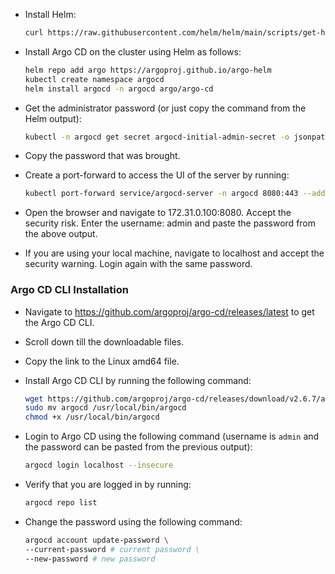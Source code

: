 * Install Helm:

  ```bash
  curl https://raw.githubusercontent.com/helm/helm/main/scripts/get-helm-3 | bash
  ```

* Install Argo CD on the cluster using Helm as follows:

  ```bash
  helm repo add argo https://argoproj.github.io/argo-helm
  kubectl create namespace argocd
  helm install argocd -n argocd argo/argo-cd
  ```

* Get the administrator password (or just copy the command from the Helm output):

  ```bash
  kubectl -n argocd get secret argocd-initial-admin-secret -o jsonpath="{.data.password}" | base64 -d
  ```

* Copy the password that was brought.

* Create a port-forward to access the UI of the server by running:

  ```bash
  kubectl port-forward service/argocd-server -n argocd 8080:443 --address="0.0.0.0"
  ```

* Open the browser and navigate to 172.31.0.100:8080. Accept the security risk. Enter the username: admin and paste the password from the above output.

* If you are using your local machine, navigate to localhost and accept the security warning. Login again with the same password.

### Argo CD CLI Installation

* Navigate to https://github.com/argoproj/argo-cd/releases/latest to get the Argo CD CLI.

* Scroll down till the downloadable files.

* Copy the link to the Linux amd64 file.

* Install Argo CD CLI by running the following command:

  ```bash
  wget https://github.com/argoproj/argo-cd/releases/download/v2.6.7/argocd-linux-amd64
  sudo mv argocd /usr/local/bin/argocd
  chmod +x /usr/local/bin/argocd
  ```

* Login to Argo CD using the following command (username is `admin` and the password can be pasted from the previous output):

  ```bash
  argocd login localhost --insecure
  ```

* Verify that you are logged in by running:

  ```bash
  argocd repo list
  ```

* Change the password using the following command:

  ```bash
  argocd account update-password \
  --current-password # current password \
  --new-password # new password
  ```

  
